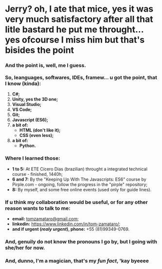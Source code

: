 # Jerry? oh, I ate that mice, yes it was very much satisfactory after all that litle bastard he put me throught...<br> yes ofcourse I miss him but that's bisides the point

### And the point is, well, me I guess.<br><br> So, leanguages, softwares, IDEs, framew... u got the point, that I know (kinda):

1. **C#;**
2. **Unity, yes the 3D one;**
3. **Visual Studio;**
4. **VS Code;**
5. **Git;**
6. **Javascript (ES6);**
7. **a bit of:**
    - **HTML (don't like it);**
    - **CSS (even less);**
8. **a bit of:**
    - **Python.**

### Where I learned those:

- **1 to 5:** At ETE Cícero Dias (brazilian) throught a integrated technical course - finished, 1440h;
- **6 and 7:** By the "Keeping Up With The Javascripts: ES6" course by Pirple.com - ongoing, follow the progress in the "pirple" repository;
- **8:** By myself, and some free online events (used only for guide lines).

### If u think my collaboration would be useful, or for any other reason wants to talk to me:

- **email:** tomzamataro@gmail.com;
- **linkedin:** https://www.linkedin.com/in/tom-zamataro/;
- **and if urgent (*realy urgent*), phone:** +55 (81)99349-0769.

### And, genuily do not know the pronouns I go by, but I going with **she/her** for now.

### And, dunno, I'm a magician, that's my *fun fact*, 'kay byeeee
